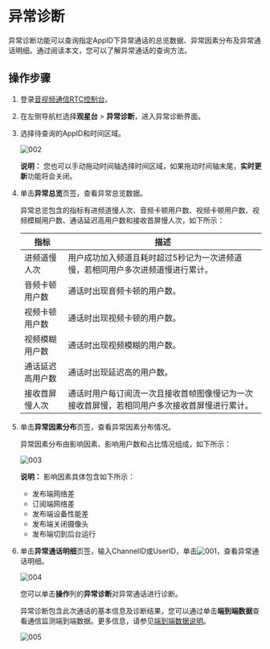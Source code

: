 # 异常诊断

异常诊断功能可以查询指定AppID下异常通话的总览数据、异常因素分布及异常通话明细。通过阅读本文，您可以了解异常通话的查询方法。

## 操作步骤

1.  登录[音视频通信RTC控制台](https://rtc.console.aliyun.com)。

2.  在左侧导航栏选择**观星台** \> **异常诊断**，进入异常诊断界面。

3.  选择待查询的AppID和时间区域。

    ![002](https://static-aliyun-doc.oss-accelerate.aliyuncs.com/assets/img/zh-CN/3820185261/p292857.png)

    **说明：** 您也可以手动拖动时间轴选择时间区域，如果拖动时间轴末尾，**实时更新**功能将会关闭。

4.  单击**异常总览**页签，查看异常总览数据。

    异常总览包含的指标有进频道慢人次、音频卡顿用户数、视频卡顿用户数、视频模糊用户数、通话延迟高用户数和接收首屏慢人次，如下所示：

    |指标|描述|
    |--|--|
    |进频道慢人次|用户成功加入频道且耗时超过5秒记为一次进频道慢，若相同用户多次进频道慢进行累计。|
    |音频卡顿用户数|通话时出现音频卡顿的用户数。|
    |视频卡顿用户数|通话时出现视频卡顿的用户数。|
    |视频模糊用户数|通话时出现视频模糊的用户数。|
    |通话延迟高用户数|通话时出现延迟高的用户数。|
    |接收首屏慢人次|通话时用户每订阅流一次且接收首帧图像慢记为一次接收首屏慢，若相同用户多次接收首屏慢进行累计。|

5.  单击**异常因素分布**页签，查看异常因素分布情况。

    异常因素分布由影响因素、影响用户数和占比情况组成，如下所示：

    ![003](https://static-aliyun-doc.oss-accelerate.aliyuncs.com/assets/img/zh-CN/3820185261/p292858.png)

    **说明：** 影响因素具体包含如下所示：

    -   发布端网络差
    -   订阅端网络差
    -   发布端设备性能差
    -   发布端关闭摄像头
    -   发布端切到后台运行
6.  单击**异常通话明细**页签，输入ChannelID或UserID，单击![001](https://static-aliyun-doc.oss-accelerate.aliyuncs.com/assets/img/zh-CN/8767365261/p291906.png)，查看异常通话明细。

    ![004](https://static-aliyun-doc.oss-accelerate.aliyuncs.com/assets/img/zh-CN/3820185261/p292874.png)

    您可以单击**操作**列的**异常诊断**对异常通话进行诊断。

    异常诊断包含此次通话的基本信息及诊断结果，您可以通过单击**端到端数据**查看通信监测端到端数据。更多信息，请参见[端到端数据说明](/cn.zh-CN/控制台指南/观星台/通信监测.md)。

    ![005](https://static-aliyun-doc.oss-accelerate.aliyuncs.com/assets/img/zh-CN/3820185261/p292890.png)


